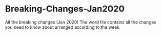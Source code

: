 # Breaking-Changes-Jan2020
All the breaking changes (Jan 2020)
The word file contains all the changes you need to know about arranged according to the week. 
